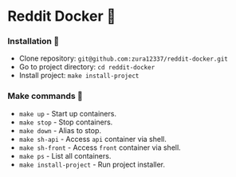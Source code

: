 # Reddit Docker 🐬


### Installation 🎉
- Clone repository: `git@github.com:zura12337/reddit-docker.git`
- Go to project directory: `cd reddit-docker`
- Install project: `make install-project`

### Make commands 🔧
- `make up` - Start up containers.
- `make stop` - Stop containers.
- `make down` - Alias to stop.
- `make sh-api` - Access `api` container via shell.
- `make sh-front` - Access `front` container via shell.
- `make ps` - List all containers.
- `make install-project` - Run project installer.
